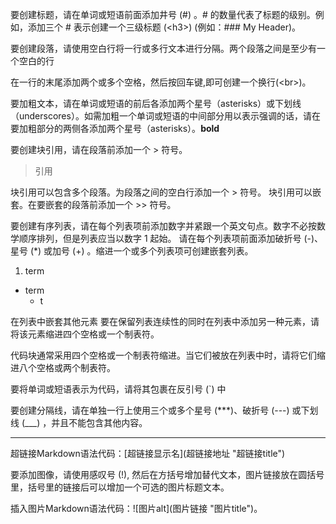 要创建标题，请在单词或短语前面添加井号 (#) 。# 的数量代表了标题的级别。例如，添加三个 # 表示创建一个三级标题 (\<h3>) (例如：\#\#\# My Header)。

要创建段落，请使用空白行将一行或多行文本进行分隔。两个段落之间是至少有一个空白的行

在一行的末尾添加两个或多个空格，然后按回车键,即可创建一个换行(\<br>)。

要加粗文本，请在单词或短语的前后各添加两个星号（asterisks）或下划线（underscores）。如需加粗一个单词或短语的中间部分用以表示强调的话，请在要加粗部分的两侧各添加两个星号（asterisks）。**bold**

要创建块引用，请在段落前添加一个 > 符号。
>引用  

块引用可以包含多个段落。为段落之间的空白行添加一个 > 符号。
块引用可以嵌套。在要嵌套的段落前添加一个 >> 符号。


要创建有序列表，请在每个列表项前添加数字并紧跟一个英文句点。数字不必按数学顺序排列，但是列表应当以数字 1 起始。
请在每个列表项前面添加破折号 (-)、星号 (*) 或加号 (+) 。缩进一个或多个列表项可创建嵌套列表。  
1. term
- term
    - t
  

在列表中嵌套其他元素
要在保留列表连续性的同时在列表中添加另一种元素，请将该元素缩进四个空格或一个制表符。

代码块通常采用四个空格或一个制表符缩进。当它们被放在列表中时，请将它们缩进八个空格或两个制表符。

要将单词或短语表示为代码，请将其包裹在反引号 (`) 中

要创建分隔线，请在单独一行上使用三个或多个星号 (***)、破折号 (---) 或下划线 (___) ，并且不能包含其他内容。
***

超链接Markdown语法代码：\[超链接显示名](超链接地址 "超链接title")

要添加图像，请使用感叹号 (!), 然后在方括号增加替代文本，图片链接放在圆括号里，括号里的链接后可以增加一个可选的图片标题文本。

插入图片Markdown语法代码：\!\[图片alt](图片链接 "图片title")。

